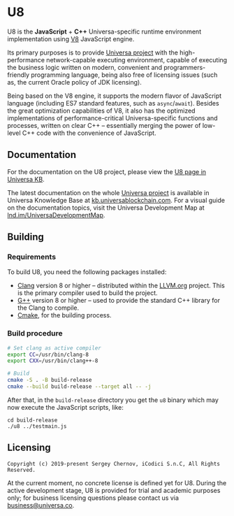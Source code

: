 # U8

U8 is the **JavaScript** + **C++** Universa-specific runtime environment implementation using [V8](https://v8.dev/) JavaScript engine.

Its primary purposes is to provide [Universa project](https://universablockchain.com) with the high-performance network-capable executing environment, capable of executing the business logic written on modern, convenient and programmers-friendly programming language, being also free of licensing issues (such as, the current Oracle policy of JDK licensing).

Being based on the V8 engine, it supports the modern flavor of JavaScript language (including ES7 standard features, such as `async`/`await`). Besides the great optimization capabilities of V8, it also has the optimized implementations of performance-critical Universa-specific functions and processes, written on clear C++ – essentially merging the power of low-level C++ code with the convenience of JavaScript. 


## Documentation

For the documentation on the U8 project, please view the [U8 page in Universa KB](https://kb.universablockchain.com/u8_home/150).

The latest documentation on the whole [Universa project](https://universablockchain.com) is available in Universa Knowledge Base at [kb.universablockchain.com](https://kb.universablockchain.com). For a visual guide on the documentation topics, visit the Universa Development Map at [lnd.im/UniversaDevelopmentMap](https://lnd.im/UniversaDevelopmentMap).


## Building

### Requirements

To build U8, you need the following packages installed:

* [Clang](https://releases.llvm.org) version 8 or higher – distributed within the [LLVM.org](https://llvm.org) project. This is the primary compiler used to build the project.
* [G++](https://gcc.gnu.org/) version 8 or higher – used to provide the standard C++ library for the Clang to compile.
* [Cmake](https://cmake.org), for the building process.

### Build procedure

~~~sh
# Set clang as active compiler
export CC=/usr/bin/clang-8
export CXX=/usr/bin/clang++-8

# Build
cmake -S . -B build-release
cmake --build build-release --target all -- -j
~~~

After that, in the `build-release` directory you get the `u8` binary which may now execute the JavaScript scripts, like:

~~~
cd build-release
./u8 ../testmain.js
~~~


## Licensing

~~~
Copyright (c) 2019-present Sergey Chernov, iCodici S.n.C, All Rights Reserved.
~~~

At the current moment, no concrete license is defined yet for U8. During the active development stage, U8 is provided for trial and academic purposes only; for business licensing questions please contact us via [business@universa.co](mailto:business@universa.co).